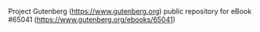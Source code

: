 Project Gutenberg (https://www.gutenberg.org) public repository for
eBook #65041 (https://www.gutenberg.org/ebooks/65041)
